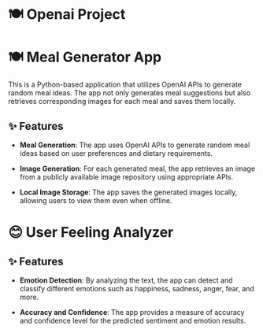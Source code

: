 # 🍽 Openai Project



 # 🍽 Meal Generator App

This is a Python-based application that utilizes OpenAI APIs to generate random meal ideas. The app not only generates meal suggestions but also retrieves corresponding images for each meal and saves them locally.

## ✨ Features

- **Meal Generation**: The app uses OpenAI APIs to generate random meal ideas based on user preferences and dietary requirements.

- **Image Generation**: For each generated meal, the app retrieves an image from a publicly available image repository using appropriate APIs.

- **Local Image Storage**: The app saves the generated images locally, allowing users to view them even when offline.





# 😊 User Feeling Analyzer
## ✨ Features

- **Emotion Detection**: By analyzing the text, the app can detect and classify different emotions such as happiness, sadness, anger, fear, and more.

- **Accuracy and Confidence**: The app provides a measure of accuracy and confidence level for the predicted sentiment and emotion results.
